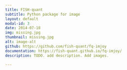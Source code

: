 ```yaml
---
title: FISH-quant
subtitle: Python package for image 
layout: default
modal-id: 3
date: 2014-07-18
img: missing.jpg
thumbnail: missing.jpg
alt: image-alt
github: https://github.com/fish-quant/fq-imjoy
documentation: https://fish-quant.github.io/fq-imjoy/
description: TODO. add description. Add images.

---
```

